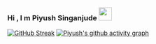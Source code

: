### Hi , I m Piyush Singanjude <img src="https://user-images.githubusercontent.com/39955420/147578264-bae0526c-028a-49d2-8af8-d08bb4edbd2a.gif" height="30" width="30"></h2>

<!--
**Piyushsinganjude/Piyushsinganjude** is a ✨ _special_ ✨ repository because its `README.md` (this file) appears on your GitHub profile.

Here are some ideas to get you started:

- 🔭 I’m currently working on ...
- 🌱 I’m currently learning ...
- 👯 I’m looking to collaborate on ...
- 🤔 I’m looking for help with ...
- 💬 Ask me about ...
- 📫 How to reach me: ...
- 😄 Pronouns: ...
- ⚡ Fun fact: ...
-->
[![GitHub Streak](https://streak-stats.demolab.com/?user=Piyushsinganjude)](https://git.io/streak-stats)
[![Piyush's github activity graph](https://github-readme-activity-graph.cyclic.app/graph?username=Piyushsinganjude&theme=dracula)](https://github.com/ashutosh00710/github-readme-activity-graph)
